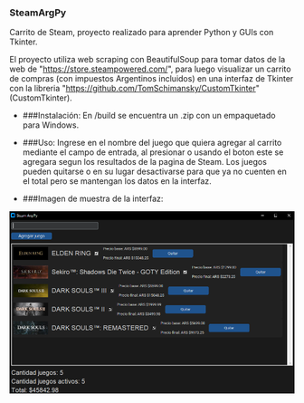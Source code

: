 ### SteamArgPy

Carrito de Steam, proyecto realizado para aprender Python y GUIs con Tkinter.

El proyecto utiliza web scraping con BeautifulSoup para tomar datos de la web de "https://store.steampowered.com/", para luego visualizar un carrito de compras (con impuestos Argentinos incluidos) en una interfaz de Tkinter con la libreria "https://github.com/TomSchimansky/CustomTkinter" (CustomTkinter).

- ###Instalación:
En /build se encuentra un .zip con un empaquetado para Windows.

- ###Uso:
Ingrese en el nombre del juego que quiera agregar al carrito mediante el campo de entrada, al presionar <Enter> o usando el boton este se agregara segun los resultados de la pagina de Steam.
Los juegos pueden quitarse o en su lugar desactivarse para que ya no cuenten en el total pero se mantengan los datos en la interfaz.

- ###Imagen de muestra de la interfaz:

![](https://github.com/jpsq/SteamArgPy/blob/master/preview.png?raw=true)
###
